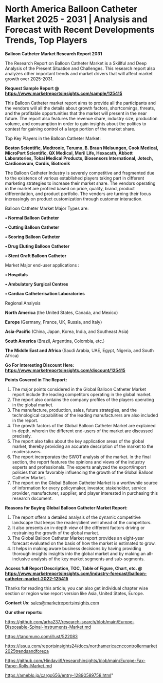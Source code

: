 # North America Balloon Catheter Market 2025 - 2031 | Analysis and Forecast with Recent Developments Trends, Top Players

<strong>Balloon Catheter Market Research Report 2031</strong>

The Research Report on Balloon Catheter Market is a Skillful and Deep Analysis of the Present Situation and Challenges. This research report also analyzes other important trends and market drivers that will affect market growth over 2025-2031.

<strong>Request Sample Report @ <a href=https://www.marketreportsinsights.com/sample/125415>https://www.marketreportsinsights.com/sample/125415</a></strong>

This Balloon Catheter market report aims to provide all the participants and the vendors will all the details about growth factors, shortcomings, threats, and the profitable opportunities that the market will present in the near future. The report also features the revenue share, industry size, production volume, and consumption in order to gain insights about the politics to contest for gaining control of a large portion of the market share.

Top Key Players in the Balloon Catheter Market:

<strong>Boston Scientific, Medtronic, Terumo, B. Braun Melsungen, Cook Medical, MicroPort Scientific, QX Medical, Meril Life, Hexacath, Abbott Laboratories, Tokai Medical Products, Biosensors International, Jotech, Cardionovum, Cordis, Biotronik</strong>

The Balloon Catheter Industry is severely competitive and fragmented due to the existence of various established players taking part in different marketing strategies to increase their market share. The vendors operating in the market are profiled based on price, quality, brand, product differentiation, and product portfolio. The vendors are turning their focus increasingly on product customization through customer interaction.

Balloon Catheter Market Major Types are:

<strong>• Normal Balloon Catheter

• Cutting Balloon Catheter

• Scoring Balloon Catheter

• Drug Eluting Balloon Catheter

• Stent Graft Balloon Catheter</strong>

Market Major end-user applications :

<strong>• Hospitals

• Ambulatory Surgical Centres

• Cardiac Catheterisation Laboratories</strong>

Regional Analysis

</u><strong><b>North America</b></strong> (the United States, Canada, and Mexico)

<strong><b>Europe </b></strong>(Germany, France, UK, Russia, and Italy)

<strong><b>Asia-Pacific</b></strong> (China, Japan, Korea, India, and Southeast Asia)

<strong><b>South America</b></strong> (Brazil, Argentina, Colombia, etc.)

<strong><b>The Middle East and Africa</b></strong> (Saudi Arabia, UAE, Egypt, Nigeria, and South Africa)

<strong>Go For Interesting Discount Here: <a href=https://www.marketreportsinsights.com/discount/125415>https://www.marketreportsinsights.com/discount/125415</a></strong>

<strong>Points Covered in The Report:</strong>
<ol>
  <li>The major points considered in the Global Balloon Catheter Market report include the leading competitors operating in the global market.</li>
  <li>The report also contains the company profiles of the players operating in the global market.</li>
  <li>The manufacture, production, sales, future strategies, and the technological capabilities of the leading manufacturers are also included in the report.</li>
  <li>The growth factors of the Global Balloon Catheter Market are explained in-depth, wherein the different end-users of the market are discussed precisely.</li>
  <li>The report also talks about the key application areas of the global market, thereby providing an accurate description of the market to the readers/users.</li>
  <li>The report incorporates the SWOT analysis of the market. In the final section, the report features the opinions and views of the industry experts and professionals. The experts analyzed the export/import policies that are favorably influencing the growth of the Global Balloon Catheter Market.</li>
  <li>The report on the Global Balloon Catheter Market is a worthwhile source of information for every policymaker, investor, stakeholder, service provider, manufacturer, supplier, and player interested in purchasing this research document.</li>
</ol>
<strong>Reasons for Buying Global Balloon Catheter Market Report:</strong>

<ol>
  <li>The report offers a detailed analysis of the dynamic competitive landscape that keeps the reader/client well ahead of the competitors.</li>
  <li>It also presents an in-depth view of the different factors driving or restraining the growth of the global market.</li>
  <li>The Global Balloon Catheter Market report provides an eight-year forecast evaluated on the basis of how the market is estimated to grow.</li>
  <li>It helps in making aware business decisions by having providing thorough insights insights into the global market and by making an all-inclusive analysis of the key market segments and sub-segments.</li>
</ol>
<strong>Access full Report Description, TOC, Table of Figure, Chart, etc. @ <a href=https://www.marketreportsinsights.com/industry-forecast/balloon-catheter-market-2022-125415>https://www.marketreportsinsights.com/industry-forecast/balloon-catheter-market-2022-125415</a></strong>


Thanks for reading this article; you can also get individual chapter wise section or region wise report version like Asia, United States, Europe.

<strong>Contact Us:</strong>
sales@marketreportsinsights.com

<strong>Our other reports:</strong>

<a href=https://github.com/arha237/research-search/blob/main/Europe-Disposable-Spinal-Instruments-Market.md>https://github.com/arha237/research-search/blob/main/Europe-Disposable-Spinal-Instruments-Market.md</a>

<a href=https://tanomuno.com/illust/522083>https://tanomuno.com/illust/522083</a>

<a href=https://issuu.com/reportsinsights24/docs/northamericacnccontrollermarket2025trendsandforeca>https://issuu.com/reportsinsights24/docs/northamericacnccontrollermarket2025trendsandforeca</a>

<a href=https://github.com/Hindavii9/researchinsights/blob/main/Europe-Fax-Paper-Rolls-Market.md>https://github.com/Hindavii9/researchinsights/blob/main/Europe-Fax-Paper-Rolls-Market.md</a>

<a href=https://ameblo.jp/cargo656/entry-12890589758.html>https://ameblo.jp/cargo656/entry-12890589758.html</a>"
